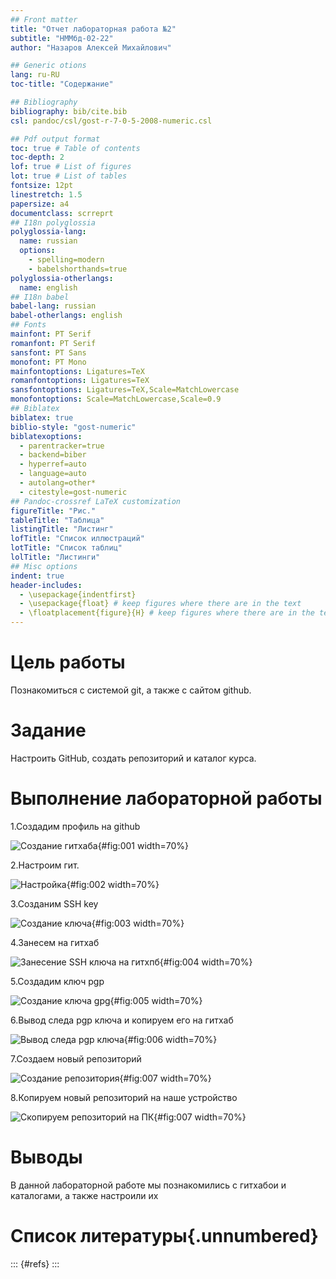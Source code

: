```yaml
---
## Front matter
title: "Отчет лабораторная работа №2"
subtitle: "НММбд-02-22"
author: "Назаров Алексей Михайлович"

## Generic otions
lang: ru-RU
toc-title: "Содержание"

## Bibliography
bibliography: bib/cite.bib
csl: pandoc/csl/gost-r-7-0-5-2008-numeric.csl

## Pdf output format
toc: true # Table of contents
toc-depth: 2
lof: true # List of figures
lot: true # List of tables
fontsize: 12pt
linestretch: 1.5
papersize: a4
documentclass: scrreprt
## I18n polyglossia
polyglossia-lang:
  name: russian
  options:
	- spelling=modern
	- babelshorthands=true
polyglossia-otherlangs:
  name: english
## I18n babel
babel-lang: russian
babel-otherlangs: english
## Fonts
mainfont: PT Serif
romanfont: PT Serif
sansfont: PT Sans
monofont: PT Mono
mainfontoptions: Ligatures=TeX
romanfontoptions: Ligatures=TeX
sansfontoptions: Ligatures=TeX,Scale=MatchLowercase
monofontoptions: Scale=MatchLowercase,Scale=0.9
## Biblatex
biblatex: true
biblio-style: "gost-numeric"
biblatexoptions:
  - parentracker=true
  - backend=biber
  - hyperref=auto
  - language=auto
  - autolang=other*
  - citestyle=gost-numeric
## Pandoc-crossref LaTeX customization
figureTitle: "Рис."
tableTitle: "Таблица"
listingTitle: "Листинг"
lofTitle: "Список иллюстраций"
lotTitle: "Список таблиц"
lolTitle: "Листинги"
## Misc options
indent: true
header-includes:
  - \usepackage{indentfirst}
  - \usepackage{float} # keep figures where there are in the text
  - \floatplacement{figure}{H} # keep figures where there are in the text
---
```


# Цель работы

Познакомиться с системой git, а также с сайтом github.

# Задание

 Настроить GitHub, создать репозиторий и каталог курса.

# Выполнение лабораторной работы

1.Создадим профиль на github

![Создание гитхаба](image/2-1.png){#fig:001 width=70%}

2.Настроим гит.

![Настройка](image/2-2.png){#fig:002 width=70%}

3.Созданим SSH key

![Создание ключа](image/2-5.png){#fig:003 width=70%}

4.Занесем на гитхаб

![Занесение SSH ключа на гитхпб](image/2-4.png){#fig:004 width=70%}

5.Создадим ключ pgp

![Создание ключа gpg](image/2-6.png){#fig:005 width=70%}

6.Вывод следа pgp ключа и копируем его на гитхаб

![Вывод следа pgp ключа](image/2-8.png){#fig:006 width=70%}

7.Создаем новый репозиторий

![Создание репозитория](image/2-11.png){#fig:007 width=70%}

8.Копируем новый репозиторий на наше устройство

![Скопируем репозиторий на ПК](image/2-12.png){#fig:007 width=70%}


# Выводы

В данной лабораторной работе мы познакомились с гитхабои и каталогами, а также настроили их

# Список литературы{.unnumbered}

::: {#refs}
:::
